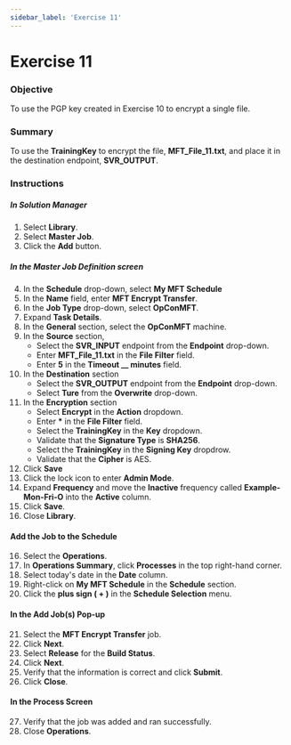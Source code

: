 ```yaml
---
sidebar_label: 'Exercise 11'
---
```


# Exercise 11

### Objective

To use the PGP key created in Exercise 10 to encrypt a single file.

### Summary

To use the **TrainingKey** to encrypt the file, **MFT_File_11.txt**, and place it in the destination endpoint, **SVR_OUTPUT**.

### Instructions

##### In Solution Manager
1.  Select **Library**.
2.  Select **Master Job**.
3.  Click the **Add** button.

##### In the Master Job Definition screen

4.  In the **Schedule** drop-down, select **My MFT Schedule**
5.  In the **Name** field, enter **MFT Encrypt Transfer**.
6.  In the **Job Type** drop-down, select **OpConMFT**.
7.  Expand **Task Details**.
8.  In the **General** section, select the **OpConMFT** machine.
9.  In the **Source** section,
    * Select the **SVR_INPUT** endpoint from the **Endpoint** drop-down.
    * Enter **MFT_File_11.txt** in the **File Filter** field.
    * Enter **5** in the **Timeout __ minutes** field.
10. In the **Destination** section
    * Select the **SVR_OUTPUT** endpoint from the **Endpoint** drop-down.
    * Select **Ture** from the **Overwrite** drop-down.
11. In the **Encryption** section
    * Select **Encrypt** in the **Action** dropdown.
    * Enter **\*** in the **File Filter** field.
    * Select the **TrainingKey** in the **Key** dropdown.
    * Validate that the **Signature Type** is **SHA256**.
    * Select the **TrainingKey** in the **Signing Key** dropdrow.
    * Validate that the **Cipher** is AES.
12. Click **Save**
13. Click the lock icon to enter **Admin Mode**.
14. Expand **Frequency** and move the **Inactive** frequency called **Example-Mon-Fri-O** into the **Active** column.
15. Click **Save**.
16. Close **Library**.

#### Add the Job to the Schedule

16. Select the **Operations**.
17. In **Operations Summary**, click **Processes** in the top right-hand corner.
18.	Select today's date in the **Date** column.
19. Right-click on **My MFT Schedule** in the **Schedule** section.
20. Click the **plus sign ( + )** in the **Schedule Selection** menu.

#### In the **Add Job(s)** Pop-up

21. Select the **MFT Encrypt Transfer** job.
22. Click **Next**.
23. Select **Release** for the **Build Status**.
24. Click **Next**.
25. Verify that the information is correct and click **Submit**.
26. Click **Close**.

#### In the Process Screen

27. Verify that the job was added and ran successfully.
28. Close **Operations**.